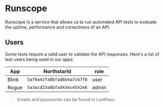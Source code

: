 # Runscope
Runscope Is a service that allows us to run automated API tests to evaluate the uptime, performance and correctness of an API.

## Users
Some tests require a valid user to validate the API responses. Here's a list of test users being used in our apps:

| App | NorthstarId | role |
| -- | -- | -- |
Blink | `5af9a42fa0bfad6b4a7c67f8` | user
Rogue | `5a3acd23a0bfad43ec4542e6` | admin

> Emails and passwords can be found in LastPass.

